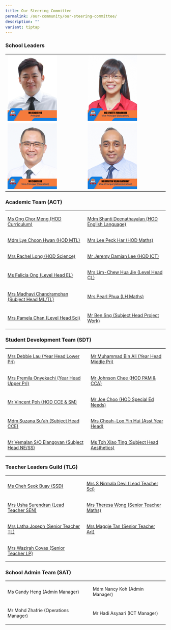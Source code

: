 ```yaml
---
title: Our Steering Committee
permalink: /our-community/our-steering-committee/
description: ""
variant: tiptap
---
```

<h3>School Leaders</h3>
<table style="minWidth: 50px">
<colgroup>
<col>
<col>
</colgroup>
<tbody>
<tr>
<td rowspan="1" colspan="1"><a class="isomer-image-wrapper" href="mailto: Townsvilleps@moe.edu.sg"><img style="width: 65%;" height="auto" width="100%" alt="" src="/images/School Leaders/eddie_foo_edited.jpg"></a>
</td>
<td rowspan="1" colspan="1"><a class="isomer-image-wrapper" href="mailto: Townsvilleps@moe.edu.sg"><img style="width: 65%;" height="auto" width="100%" alt="" src="/images/School Leaders/ms lynette fernandez.jpg"></a>
</td>
</tr>
<tr>
<td rowspan="1" colspan="1"><a class="isomer-image-wrapper" href="mailto: Townsvilleps@moe.edu.sg"><img style="width: 65%;" height="auto" width="100%" alt="" src="/images/School Leaders/mr sunny ho.jpg"></a>
</td>
<td rowspan="1" colspan="1"><a class="isomer-image-wrapper" href="mailto: Townsvilleps@moe.edu.sg"><img style="width: 65%;" height="auto" width="100%" alt="" src="/images/School Leaders/mr martin velan anthony.jpg"></a>
</td>
</tr>
</tbody>
</table>
<h3>Academic Team (ACT)</h3>
<table style="minWidth: 50px">
<colgroup>
<col>
<col>
</colgroup>
<tbody>
<tr>
<td rowspan="1" colspan="1">
<p><a href="ong_chor_meng@moe.edu.sg" rel="noopener nofollow" target="_blank">Ms Ong Chor Meng (HOD Curriculum)</a>
</p>
</td>
<td rowspan="1" colspan="1">
<p><a href="shanthi_deenathayalan@moe.edu.sg" rel="noopener nofollow" target="_blank">Mdm Shanti Deenathayalan (HOD English Language)</a>
</p>
</td>
</tr>
<tr>
<td rowspan="1" colspan="1">
<p><a href="lye_choon_hwan@moe.edu.sg" rel="noopener nofollow" target="_blank">Mdm Lye Choon Hwan (HOD MTL)</a>
</p>
</td>
<td rowspan="1" colspan="1">
<p><a href="ong_peck_har@moe.edu.sg" rel="noopener nofollow" target="_blank">Mrs Lee Peck Har (HOD Maths)</a>
</p>
</td>
</tr>
<tr>
<td rowspan="1" colspan="1">
<p><a href="rachel_tan_hsu_sze-ern@moe.edu.sg" rel="noopener nofollow" target="_blank">Mrs Rachel Long (HOD Science)</a>
</p>
</td>
<td rowspan="1" colspan="1">
<p><a href="lee_boon_haw_jeremy@moe.edu.sg" rel="noopener nofollow" target="_blank">Mr Jeremy Damian Lee (HOD ICT)</a>
</p>
</td>
</tr>
<tr>
<td rowspan="1" colspan="1">
<p><a href="ong_hui_min_felicia@moe.edu.sg" rel="noopener nofollow" target="_blank">Ms Felicia Ong (Level Head EL)</a>
</p>
</td>
<td rowspan="1" colspan="1">
<p><a href="chew_hua_jie@moe.edu.sg" rel="noopener nofollow" target="_blank">Mrs Lim-Chew Hua Jie (Level Head CL)</a>
</p>
</td>
</tr>
<tr>
<td rowspan="1" colspan="1">
<p><a href="madhavi_chandramohan@moe.edu.sg" rel="noopener nofollow" target="_blank">Mrs Madhavi Chandramohan (Subject Head ML/TL)</a>
</p>
</td>
<td rowspan="1" colspan="1">
<p><a href="ang_shi_yin_pearl@moe.edu.sg" rel="noopener nofollow" target="_blank">Mrs Pearl Phua (LH Maths)</a>
</p>
</td>
</tr>
<tr>
<td rowspan="1" colspan="1">
<p><a href="pei_cihui_pamela@moe.edu.sg" rel="noopener nofollow" target="_blank">Mrs Pamela Chan (Level Head Sci)</a>
</p>
</td>
<td rowspan="1" colspan="1">
<p><a href="sng_rong_long_ben@moe.edu.sg" rel="noopener nofollow" target="_blank">Mr Ben Sng (Subject Head Project Work)</a>
</p>
</td>
</tr>
</tbody>
</table>
<h3>Student Development Team (SDT)</h3>
<table style="minWidth: 50px">
<colgroup>
<col>
<col>
</colgroup>
<tbody>
<tr>
<td rowspan="1" colspan="1">
<p><a href="debbie_poon_ee_le@moe.edu.sg" rel="noopener nofollow" target="_blank">Mrs Debbie Lau (Year Head Lower Pri)</a>
</p>
</td>
<td rowspan="1" colspan="1">
<p><a href="muhammad_b_ali@moe.edu.sg" rel="noopener nofollow" target="_blank">Mr Muhammad Bin Ali (Year Head Middle Pri)</a>
</p>
</td>
</tr>
<tr>
<td rowspan="1" colspan="1">
<p><a href="premila_ratnam@moe.edu.sg" rel="noopener nofollow" target="_blank">Mrs Premila Onyekachi (Year Head Upper Pri)</a>
</p>
</td>
<td rowspan="1" colspan="1">
<p><a href="johnson_chee_john_son@moe.edu.sg" rel="noopener nofollow" target="_blank">Mr Johnson Chee (HOD PAM &amp; CCA)</a>
</p>
</td>
</tr>
<tr>
<td rowspan="1" colspan="1">
<p><a href="poh_choon_sian@moe.edu.sg" rel="noopener nofollow" target="_blank">Mr Vincent Poh (HOD CCE &amp; SM)</a>
</p>
</td>
<td rowspan="1" colspan="1">
<p><a href="choo_onn_joe@moe.edu.sg" rel="noopener nofollow" target="_blank">Mr Joe Choo (HOD Special Ed Needs)</a>
</p>
</td>
</tr>
<tr>
<td rowspan="1" colspan="1">
<p><a href="suzana_suah@moe.edu.sg" rel="noopener nofollow" target="_blank">Mdm Suzana Su'ah (Subject Head CCE)</a>
</p>
</td>
<td rowspan="1" colspan="1">
<p><a href="cheah_loo_hui_hui@moe.edu.sg" rel="noopener nofollow" target="_blank">Mrs Cheah-Loo Yin Hui (Asst Year Head)</a>
</p>
</td>
</tr>
<tr>
<td rowspan="1" colspan="1">
<p><a href="vemalan_elangovan@moe.edu.sg" rel="noopener nofollow" target="_blank">Mr Vemalan S/O Elangovan (Subject Head NE/SS)</a>
</p>
</td>
<td rowspan="1" colspan="1">
<p><a href="toh_xiao_ting@moe.edu.sg" rel="noopener nofollow" target="_blank">Ms Toh Xiao Ting (Subject Head Aesthetics)</a>
</p>
</td>
</tr>
</tbody>
</table>
<h3>Teacher Leaders Guild (TLG)</h3>
<table style="minWidth: 50px">
<colgroup>
<col>
<col>
</colgroup>
<tbody>
<tr>
<td rowspan="1" colspan="1">
<p><a href="cheh_seok_buay@moe.edu.sg" rel="noopener nofollow" target="_blank">Ms Cheh Seok Buay (SSD)</a>
</p>
</td>
<td rowspan="1" colspan="1">
<p><a href="s_nirmala_devi_santhanasamy@moe.edu.sg" rel="noopener nofollow" target="_blank">Mrs S Nirmala Devi (Lead Teacher Sci)</a>
</p>
</td>
</tr>
<tr>
<td rowspan="1" colspan="1">
<p><a href="v_usha_devi@moe.edu.sg" rel="noopener nofollow" target="_blank">Mrs Usha Surendran (Lead Teacher SEN)</a>
</p>
</td>
<td rowspan="1" colspan="1">
<p><a href="chua_sock_eng_theresa@moe.edu.sg" rel="noopener nofollow" target="_blank">Mrs Theresa Wong (Senior Teacher Maths)</a>
</p>
</td>
</tr>
<tr>
<td rowspan="1" colspan="1">
<p><a href="latha_devi@moe.edu.sg" rel="noopener nofollow" target="_blank">Mrs Latha Joseph (Senior Teacher TL)</a>
</p>
</td>
<td rowspan="1" colspan="1">
<p><a href="tan_maggie@moe.edu.sg" rel="noopener nofollow" target="_blank">Mrs Maggie Tan (Senior Teacher Art)</a>
</p>
</td>
</tr>
<tr>
<td rowspan="1" colspan="1">
<p><a href="siti_wazirah_daud@moe.du.sg" rel="noopener nofollow" target="_blank">Mrs Wazirah Covas (Senior Teacher LP)</a>
</p>
</td>
<td rowspan="1" colspan="1">
<p></p>
</td>
</tr>
</tbody>
</table>
<h3>School Admin Team (SAT)</h3>
<table style="minWidth: 50px">
<colgroup>
<col>
<col>
</colgroup>
<tbody>
<tr>
<td rowspan="1" colspan="1">
<p>Ms Candy Heng (Admin Manager)</p>
</td>
<td rowspan="1" colspan="1">
<p>Mdm Nancy Koh (Admin Manager)</p>
</td>
</tr>
<tr>
<td rowspan="1" colspan="1">
<p>Mr Mohd Zhafrie (Operations Manager)</p>
</td>
<td rowspan="1" colspan="1">
<p>Mr Hadi Asyaari (ICT Manager)</p>
</td>
</tr>
</tbody>
</table>
<p></p>